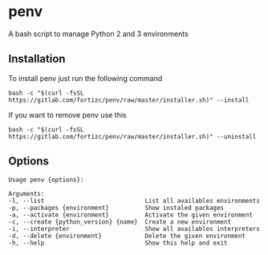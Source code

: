 # penv
A bash script to manage Python 2 and 3 environments

## Installation
To install penv just run the following command
```
bash -c "$(curl -fsSL https://gitlab.com/fortizc/penv/raw/master/installer.sh)" --install
```
If you want to remove penv use this
```
bash -c "$(curl -fsSL https://gitlab.com/fortizc/penv/raw/master/installer.sh)" --uninstall
```

## Options
```
Usage penv {options}:

Arguments:
-l, --list			                  List all availables environments
-p, --packages {environment}		  Show instaled packages
-a, --activate {environment}		  Activate the given environment
-c, --create {python_version} {name}  Create a new environment
-i, --interpreter			          Show all availables interpreters
-d, --delete {environment}		      Delete the given environment
-h, --help				              Show this help and exit
```
